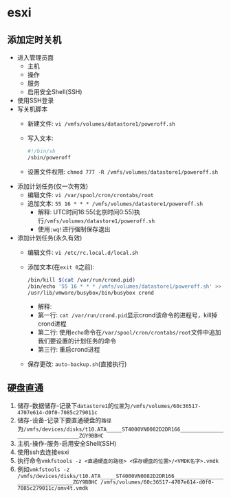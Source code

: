 # esxi

## 添加定时关机

- 进入管理员面
  - 主机
  - 操作
  - 服务
  - 启用安全Shell(SSH)
- 使用SSH登录
- 写关机脚本
  - 新建文件: `vi /vmfs/volumes/datastore1/poweroff.sh`
  - 写入文本:

    ```sh
    #!/bin/sh
    /sbin/poweroff
    ```

  - 设置文件权限: `chmod 777 -R /vmfs/volumes/datastore1/poweroff.sh`
- 添加计划任务(仅一次有效)
  - 编辑文件: `vi /var/spool/cron/crontabs/root`
  - 追加文本: `55 16 * * * /vmfs/volumes/datastore1/poweroff.sh`
    - 解释: UTC时间16:55(北京时间0:55)执行`/vmfs/volumes/datastore1/poweroff.sh`
    - 使用`:wq!`进行强制保存退出
- 添加计划任务(永久有效)
  - 编辑文件: `vi /etc/rc.local.d/local.sh`
  - 添加文本(在`exit 0`之前):

    ```sh
    /bin/kill $(cat /var/run/crond.pid)
    /bin/echo '55 16 * * * /vmfs/volumes/datastore1/poweroff.sh' >> /var/spool/cron/
    /usr/lib/vmware/busybox/bin/busybox crond
    ```

    - 解释:
    - 第一行: `cat /var/run/crond.pid`显示crond该命令的进程号，kill掉crond进程
    - 第二行: 使用`echo`命令在`/var/spool/cron/crontabs/root`文件中追加我们要设置的计划任务的命令
    - 第三行: 重启crond进程
  - 保存更改: `auto-backup.sh`(直接执行)

## 硬盘直通

1. 储存-数据储存-记录下`datastore1`的`位置`为`/vmfs/volumes/60c36517-4707e614-d0f0-7085c279011c`
2. 储存-设备-记录下要直通硬盘的`路径`为`/vmfs/devices/disks/t10.ATA_____ST4000VN0082D2DR166__________________________________ZGY9BBHC`
3. 主机-操作-服务-启用安全Shell(SSH)
4. 使用ssh去连接esxi
5. 执行命令`vmkfstools -z <直通硬盘的路径> <保存硬盘的位置>/<VMDK名字>.vmdk`
6. 例如`vmkfstools -z /vmfs/devices/disks/t10.ATA_____ST4000VN0082D2DR166__________________________________ZGY9BBHC /vmfs/volumes/60c36517-4707e614-d0f0-7085c279011c/omv4t.vmdk`
